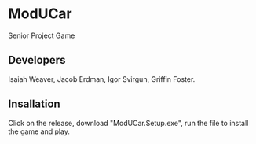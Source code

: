 # ModUCar
Senior Project Game

## Developers
Isaiah Weaver, Jacob Erdman, Igor Svirgun, Griffin Foster.

## Insallation
Click on the release, download "ModUCar.Setup.exe", run the file to install the game and play.
